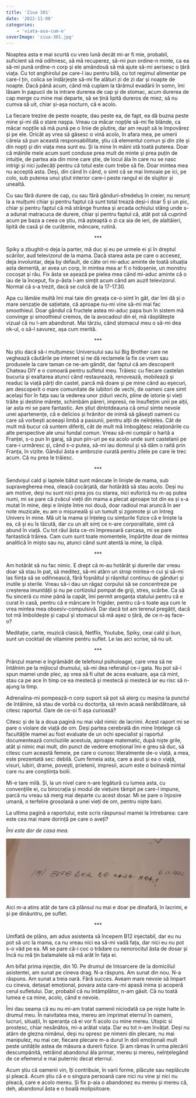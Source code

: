 ```yaml
---
title: 'Ziua 301'
date: '2022-11-08'
categories:
    - 'viata-asa-cum-e'
coverImage: 'ziua-301.jpg'
---
```


Noaptea asta e mai scurtă cu vreo lună decât mi-ar fi mie, probabil, suficient să mă odihnesc, să mă recuperez, să-mi pun ordine-n minte, ca ea să-mi pună ordine-n corp și ele amândouă să mă ajute să-mi aerisesc o țâră viața. Cu tot anghirolul pe care-l iau pentru bilă, cu tot regimul alimentar pe care-l țin, colica se îndârjește să-mi fie alături zi de zi dar și noapte de noapte. Dacă până acum, când mă cuplam la tărâmul evadării în somn, îmi lăsam în papucii de la intrare durerea de cap și de stomac, acum durerea de cap merge cu mine mai departe, să se țină lipită dureros de miez, să nu cumva să uit, chiar și-așa nocturn, că e acolo.

La fiecare trezire de peste noapte, dau peste ea, de fapt, ea dă buzna peste mine și-mi dă o stare nașpa. Vreau ca măcar nopțile să-mi fie blânde, ca măcar nopțile să mă pună pe o linie de plutire, dar am reușit să le împovărez și pe ele. Oricât aș vrea să găsesc o vină acolo, în afara mea, pe umerii căreia să pun această responsabilitate, știu că elementul comun și din zile și din nopți și din viața mea sunt eu. Și la mine în mâini stă toată puterea. Doar că mâinile mele acum sunt conduse prea mult de minte și prea puțin de intuiție, de partea aia din mine care știe, de locul ăla în care nu se nasc intrigi și nici judecăți pentru că totul este cum trebe să fie. Doar mintea mea nu acceptă asta. Deși, din când în când, o simt că se mai înmoaie pe ici, pe colo, sub puterea unui știut interior care-i peste rangul ei de slujitor și unealtă.

Cu sau fără durere de cap, cu sau fără gânduri-sfredeluș în creier, nu renunț la a mulțumi chiar și pentru faptul că sunt total trează deși-i doar 5 și un pic, chiar și pentru faptul că mă strânge fruntea și arcada ochiului stâng unde s-a adunat matracuca de durere, chiar și pentru faptul că, atât pot să cuprind acum pe baza a ceea ce știu, mă așteaptă o zi ca aia de ieri, de alaltăieri, lipită de casă și de curățenie, mâncare, rutină.

<p style="text-align: center;">***</p>

Spiky a zbughit-o deja la parter, mă duc și eu pe urmele ei și în dreptul scărilor, aud televizorul de la mama. Dacă starea asta pe care o accesez, deja involuntar, deja by default, de câte ori mi-aduc aminte de toată situația asta dementă, ar avea un corp, în mintea mea ar fi o hidoșenie, un monstru cocoșat și rău. Fix ăsta se așează pe pielea mea când mi-aduc aminte că o iau de la început, fix p-ăsta l-am simțit acum când am auzit televizorul. Normal că s-a trezit, dacă se culcă de la 17-17.30.

Apa cu lămâie multă îmi mai taie din greața ce-o simt în gât, dar îmi dă și o mare senzație de sațietate, că aproape nu-mi vine să-mi mai fac smoothieul. Doar gândul că fructele astea mi-aduc papa bun în sistem mă convinge și smoothieul cremos, de la avocadoul din el, mă răsplătește vizual că nu l-am abandonat. Mai târziu, când stomacul meu o să-mi dea ok-ul, o să-l savurez, așa cum merită.

<p style="text-align: center;">***</p>

Nu știu dacă să-i mulțumesc Universului sau lui Big Brother care ne veghează căutările pe internet și ne dă reclamele la fix ce vrem sau produsele la care taman ce ne-am gândit, dar faptul că am descoperit Chateau DIY e o comoară pentru sufletul meu. Trăiesc cu fiecare castelan bucuria și exaltarea atunci când restaurează, renovează, mobilează și readuc la viață părți din castel, parcă mă doare și pe mine când au eșecuri, am descoperit o mare comunitate de iubitori de vechi, de oameni care simt același fior în fața sau la vederea unor ziduri vechi, pline de istorie și vieți trăite și destine mărețe, schimbăm păreri, impresii, ne însuflețim unii pe alții, iar asta mi se pare fantastic. Am știut dintotdeauna că omul simte nevoie unei apartenențe, că e delicios și hrănitor de inimă să găsești oameni cu care să vorbești aceeași limbă a pasiunii, pentru alții de neînțeles. Cât de mult mă bucur că suntem diferiți, cât de mult mă îmbogățesc relaționările cu alte perspective ale unui fundal comun. Vreau să-mi cumpăr o hartă a Franței, s-o pun în garaj, să pun pin-uri pe ea acolo unde sunt castelanii pe care-i urmăresc și, când s-o putea, să-mi iau domnul și să dăm o raită prin Franța, în vizite. Gândul ăsta e ambrozie curată pentru zilele pe care le trec acum. Că nu prea le trăiesc.

<p style="text-align: center;">***</p>

Sendvișul cald și laptele bătut sunt mâncate în liniște de mama, sub supravegherea mea, oleacă cocârjată, dar hotărâtă să stau acolo. Deși nu am motive, deși nu sunt nici prea jos cu starea, nici euforică nu m-aș putea numi, mi se pare că zvâcul vieții din mama a plecat aproape tot din ea și s-a mutat în mine, deși e liniște între noi două, doar radioul mai aruncă în aer note muzicale, eu am o mișuneală și un tumult și zgomote și un întreg Univers în mine. Mă uit la mama și înțeleg cu simțurile fizice că e liniște la ea, că și eu îs tăcută, dar cu un alt simț ce n-are corporalitate, simt că abund în viață. Cu tot răul ăsta ce-mi împresoară carcasa, mi se pare fantastică trăirea. Cam cum sunt toate momentele, împărțite doar de mintea analitică în mișto sau nu, atunci când sunt atentă la mine, la clipă.

<p style="text-align: center;">***</p>

Am hotărât să nu fac nimic. E drept că m-au hotărât și durerile dar vreau doar să stau în pat, să meditez, să-mi atârn un strop mintea-n cui și să-mi las ființa să se odihnească, fără foșnăitul și râșnitul continuu de gânduri și inutile și sterile. Vreau să-i dau un răgaz corpului să se concentreze pe creșterea imunității și nu pe cortizolul pompat de griji, stres, scârbe. Ca să fiu sinceră cu mine până la capăt, îmi permit aroganța statului pentru că e curat în casă, pentru că e mâncare în frigider, pentru că-s toate așa cum le vrea mintea mea obsesiv-compulsivă. Dar dacă tot am terenul pregătit, dacă tot mă îmboldește și capul și stomacul să mă așez o țâră, de ce n-aș face-o?

Meditație, carte, muzică clasică, Netflix, Youtube, Spiky, ceai cald și bun, sunt un cocktail de vitamine pentru suflet. Le las aici scrise, să nu uit.

<p style="text-align: center;">***</p>

Prânzul mamei e îngrămădit de telefonul psiholoagei, care vrea să ne întâlnim pe la mijlocul drumului, să-mi dea referatul ce-i gata. Nu pot să-i spun mamei unde plec, aș vrea să fi uitat de acea evaluare, așa că mint, stau ca pe ace în timp ce ea mestecă și mestecă și mestecă iar eu risc să n-ajung la timp.

Adrenalina-mi pompează-n corp suport să pot să alerg cu mașina la punctul de întâlnire, să stau de vorbă cu doctorița, să revin acasă nerăbdătoare, să citesc raportul. Oare de ce-oi fi așa curioasă?

Citesc și de la a doua pagină nu mai văd nimic de lacrimi. Acest raport mi se pare o violare de viață de om. Deși partea cerebrală din mine înțelege că facultățile mamei au fost evaluate de un ochi specialist și raportul documentează concluziile acestuia, aproape matematic, după niște grile, atât și nimic mai mult, din punct de vedere emoțional îmi e greu să duc, să citesc cum această femeie, pe care o cunosc literalmente de-o viață, a mea, este prezentată sec: debilă. Cum femeia asta, care a avut și ea o viață, visuri, iubiri, drame, povești, prietenii, impresii, acum este o bolnavă mintal care nu are conștiința bolii.

Mi-e tare milă. Și, la un nivel care n-are legătură cu lumea asta, cu convențiile ei, cu birocrația și modul de viețuire tâmpit pe care-l impune, parcă nu vreau să merg mai departe cu acest dosar. Mi se pare o înjosire umană, o terfelire grosolană a unei vieți de om, pentru niște bani.

La ultima pagină a raportului, este scris răspunsul mamei la întrebarea: care este cea mai mare dorință pe care o aveți?

_Îmi este dor de casa mea._

![](images/mi-e-dor-de-casa-mea-1024x328.jpeg)

Aici m-a atins atât de tare că plânsul nu mai e doar pe dinafară, în lacrimi, e și pe dinăuntru, pe suflet.

<p style="text-align: center;">***</p>

Umflată de plâns, am adus asistenta să începem B12 injectabil, dar eu nu pot să urc la mama, ca nu vreau nici ea să-mi vadă fața, dar nici eu nu pot s-o văd pe ea. Mi se pare că-i coc o trădare cu nenorocitul ăsta de dosar și încă nu mă țin balamalele să mă arăt în fața ei.

Am bifat prima injecție, din 10. Pe drumul de întoarcere de la domiciliul asistentei, am sunat pe cineva drag. N-a răspuns. Am sunat din nou. N-a răspuns. Am sunat a treia oară. Fără succes. Aveam mare nevoie să împart cu cineva, detașat emoțional, povara asta care-mi apasă inima și acoperă cerul sufletului. Dar, probabil că nu întâmplător, n-am găsit. Că nu toată lumea e ca mine, acolo, când e nevoie.

Îmi dau seama că eu nu mi-am tratat oamenii niciodată ca pe niște halte în drumul meu. În naivitatea mea, mereu am imprimat eternul în oameni, lucruri, situații, în speranța că ei vor fi acolo cu mine mereu. Utopic si prostesc, chiar nesănătos, mi-a arătat viața. Dar eu tot n-am învățat. Deși nu atârn de glezna nimănui, deși nu opresc pe nimeni din plecare, nu mai manipulez, nu mai cer, fiecare plecare m-a durut în doli emoționali mult peste unitățile astea de măsura a durerii fizice. Și am rămas în urma plecării descumpănită, retrăind abandonul ăla primar, mereu și mereu, neînțelegând de ce efemerul e mai puternic decat eternul.

Acum știu că oamenii vin, îți contribuie, în varii forme, plăcute sau neplăcute și pleacă. Acum știu că e o singura persoană care nici nu vine și nici nu pleacă, care e acolo mereu. Și fix p-aia o abandonez eu mereu și mereu că, deh, abandonul ăsta e o boală molipsitoare.
